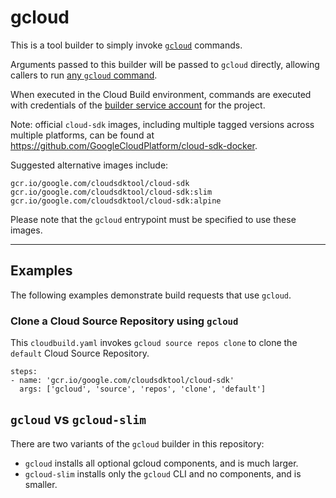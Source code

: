 # gcloud

This is a tool builder to simply invoke
[`gcloud`](https://cloud.google.com/sdk/gcloud/) commands.

Arguments passed to this builder will be passed to `gcloud` directly, allowing
callers to run [any `gcloud`
command](https://cloud.google.com/sdk/gcloud/reference/).

When executed in the Cloud Build environment, commands are executed with
credentials of the [builder service
account](https://cloud.google.com/cloud-build/docs/permissions) for the
project.

Note: official `cloud-sdk` images, including multiple tagged versions across
multiple platforms, can be found at
https://github.com/GoogleCloudPlatform/cloud-sdk-docker.

Suggested alternative images include:

    gcr.io/google.com/cloudsdktool/cloud-sdk
    gcr.io/google.com/cloudsdktool/cloud-sdk:slim
    gcr.io/google.com/cloudsdktool/cloud-sdk:alpine

Please note that the `gcloud` entrypoint must be specified to use these images.

-------

## Examples

The following examples demonstrate build requests that use `gcloud`.

### Clone a Cloud Source Repository using `gcloud`

This `cloudbuild.yaml` invokes `gcloud source repos clone` to clone the
`default` Cloud Source Repository.

```
steps:
- name: 'gcr.io/google.com/cloudsdktool/cloud-sdk'
  args: ['gcloud', 'source', 'repos', 'clone', 'default']
```


## `gcloud` vs `gcloud-slim`

There are two variants of the `gcloud` builder in this repository:

* `gcloud` installs all optional gcloud components, and is much larger.
* `gcloud-slim` installs only the `gcloud` CLI and no components, and is
  smaller.
